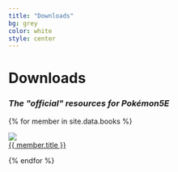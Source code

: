 ```yaml
---
title: "Downloads"
bg: grey
color: white
style: center
---
```


# **Downloads**
### *The "official" resources for Pokémon5E*

{% for member in site.data.books %}
<div class="banner_container">
<a href="{{ member.url }}">

<img src="{{ member.img }}">

<div class="banner_text">{{ member.title }}</div>

</a>
</div>	

{% endfor %}
